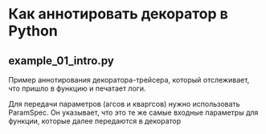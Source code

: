 # Как аннотировать декоратор в Python

## example_01_intro.py
Пример аннотирования декоратора-трейсера, который отслеживает, что пришло в функцию и печатает логи.

Для передачи параметров (агсов и кваргсов) нужно использовать ParamSpec. Он указывает, что это те же самые входные параметры для функции, которые далее передаются в декоратор